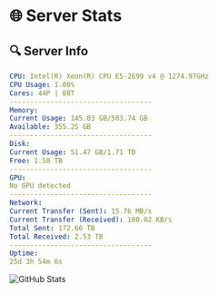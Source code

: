 # 🌐 Server Stats
## 🔍 Server Info
```yaml
CPU: Intel(R) Xeon(R) CPU E5-2699 v4 @ 1274.97GHz
CPU Usage: 1.00%
Cores: 44P | 88T
-----------------------------------
Memory:
Current Usage: 145.03 GB/503.74 GB
Available: 355.25 GB
-----------------------------------
Disk:
Current Usage: 51.47 GB/1.71 TB
Free: 1.58 TB
-----------------------------------
GPU:
No GPU detected
-----------------------------------
Network:
Current Transfer (Sent): 15.76 MB/s
Current Transfer (Received): 100.02 KB/s
Total Sent: 172.66 TB
Total Received: 2.53 TB
-----------------------------------
Uptime:
25d 3h 54m 6s
```
![GitHub Stats](https://img.shields.io/badge/Updated-2025-03-05_02:37:24-blue)